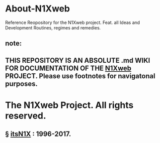 # About-N1Xweb
Reference Reopository for the N1Xweb project. Feat. all Ideas and Development Routines, regimes and remedies. 
## note: 
THIS REPOSITORY IS AN ABSOLUTE .md WIKI FOR DOCUMENTATION OF THE [N1Xweb](http://N1X.website) PROJECT. Please use footnotes for navigatonal purposes.
----
# The N1Xweb Project. All rights reserved.
§ [itsN1X](http://its.N1X.website) : 1996-2017.
---- 

